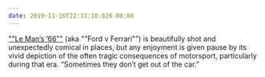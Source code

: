 ```yaml
---
date: 2019-11-16T22:33:10.620-00:00
---
```

[""Le Man’s ’66""](https://www.imdb.com/title/tt1950186/) (aka ""Ford v Ferrari"") is beautifully shot and unexpectedly comical in places, but any enjoyment is given pause by its vivid depiction of the often tragic consequences of motorsport, particularly during that era. “Sometimes they don’t get out of the car.”

